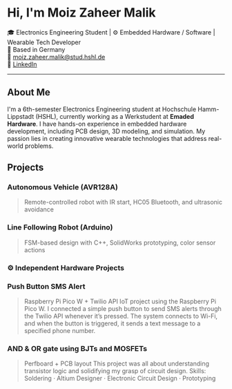 # Hi, I'm Moiz Zaheer Malik

🎓 Electronics Engineering Student | ⚙️ Embedded Hardware / Software | Wearable Tech Developer  
📍 Based in Germany  
📧 moiz.zaheer.malik@stud.hshl.de  
🔗 [LinkedIn](https://www.linkedin.com/in/moiz-zaheer-malik-473ab1298)

---
## About Me  
I'm a 6th-semester Electronics Engineering student at Hochschule Hamm-Lippstadt (HSHL), currently working as a Werkstudent at **Emaded Hardware**. I have hands-on experience in embedded hardware development, including PCB design, 3D modeling, and simulation. My passion lies in creating innovative wearable technologies that address real-world problems.

##  Projects

###  Autonomous Vehicle (AVR128A)  
> Remote-controlled robot with IR start, HC05 Bluetooth, and ultrasonic avoidance

###  Line Following Robot (Arduino)  
> FSM-based design with C++, SolidWorks prototyping, color sensor actions
> 
### ⚙ Independent Hardware Projects

###  Push Button SMS Alert 
>Raspberry Pi Pico W + Twilio API
>IoT project using the Raspberry Pi Pico W. I connected a simple push button to send SMS alerts through the Twilio API whenever it’s pressed. The system connects to Wi-Fi, and when the button is triggered, it sends a text message to a specified phone number.

###  AND & OR gate using BJTs and MOSFETs  
> Perfboard + PCB layout
>This project was all about understanding transistor logic and solidifying my grasp of circuit design.
>Skills: Soldering · Altium Designer · Electronic Circuit Design · Prototyping

